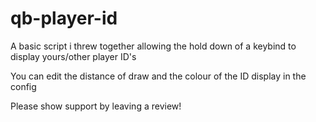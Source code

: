 # qb-player-id
A basic script i threw together allowing the hold down of a keybind to display yours/other player ID's

You can edit the distance of draw and the colour of the ID display in the config


Please show support by leaving a review!
